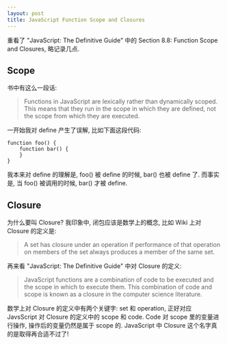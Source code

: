 ```yaml
---
layout: post
title: JavaScript Function Scope and Closures
---
```

重看了 "JavaScript: The Definitive Guide" 中的 Section 8.8: Function Scope and Closures, 略记录几点.

## Scope

书中有这么一段话:

> Functions in JavaScript are lexically rather than dynamically scoped. 
> This means that they run in the scope in which they are defined, not the scope from which they are executed.

一开始我对 define 产生了误解, 比如下面这段代码:

    function foo() {
        function bar() {
        }
    }

我本来对 define 的理解是, foo() 被 define 的时候, bar() 也被 define 了. 而事实是, 当 foo() 被调用的时候, 
bar() 才被 define.

## Closure

为什么要叫 Closure? 我印象中, 闭包应该是数学上的概念, 比如 Wiki 上对 Closure 的定义是:

> A set has closure under an operation if performance of that operation on members of the set always produces a member of the same set.

再来看 "JavaScript: The Definitive Guide" 中对 Closure 的定义:

> JavaScript functions are a combination of code to be executed and the scope in which to execute them. 
> This combination of code and scope is known as a closure in the computer science literature.

数学上对 Closure 的定义中有两个关键字: set 和 operation, 
正好对应 JavsScript 对 Closure 的定义中的 scope 和 code. Code 对 scope 里的变量进行操作, 
操作后的变量仍然是属于 scope 的. JavaScript 中 Closure 这个名字真的是取得再合适不过了!

